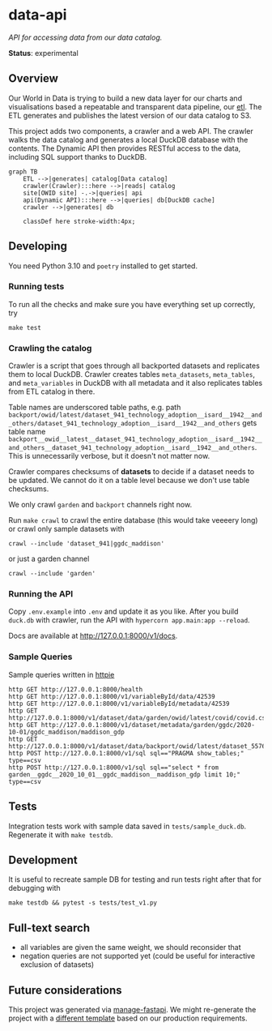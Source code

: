 # data-api

_API for accessing data from our data catalog._

**Status**: experimental

## Overview

Our World in Data is trying to build a new data layer for our charts and visualisations based a repeatable and transparent data pipeline, our [etl](https://github.org/owid/etl). The ETL generates and publishes the latest version of our data catalog to S3.

This project adds two components, a crawler and a web API. The crawler walks the data catalog and generates a local DuckDB database with the contents. The Dynamic API then provides RESTful access to the data, including SQL support thanks to DuckDB.

```mermaid
graph TB
    ETL -->|generates| catalog[Data catalog]
    crawler(Crawler):::here -->|reads| catalog
    site[OWID site] -.->|queries| api
    api(Dynamic API):::here -->|queries| db[DuckDB cache]
    crawler -->|generates| db

    classDef here stroke-width:4px;
```

## Developing

You need Python 3.10 and `poetry` installed to get started.

### Running tests

To run all the checks and make sure you have everything set up correctly, try

```
make test
```

### Crawling the catalog

Crawler is a script that goes through all backported datasets and replicates them to local DuckDB. Crawler creates tables `meta_datasets`, `meta_tables`, and `meta_variables` in DuckDB with all metadata and it also replicates tables from ETL catalog in there.

Table names are underscored table paths, e.g. path `backport/owid/latest/dataset_941_technology_adoption__isard__1942__and_others/dataset_941_technology_adoption__isard__1942__and_others` gets table name `backport__owid__latest__dataset_941_technology_adoption__isard__1942__and_others__dataset_941_technology_adoption__isard__1942__and_others`. This is unnecessarily verbose, but it doesn't not matter now.

Crawler compares checksums of **datasets** to decide if a dataset needs to be updated. We cannot do it on a table level because we don't use table checksums.

We only crawl `garden` and `backport` channels right now.

Run `make crawl` to crawl the entire database (this would take veeeery long) or crawl only sample datasets with

```
crawl --include 'dataset_941|ggdc_maddison'
```

or just a garden channel

```
crawl --include 'garden'
```

### Running the API

Copy `.env.example` into `.env` and update it as you like. After you build `duck.db` with crawler, run the API with `hypercorn app.main:app --reload`.

Docs are available at http://127.0.0.1:8000/v1/docs.

### Sample Queries

Sample queries written in [httpie](https://httpie.io/)

```
http GET http://127.0.0.1:8000/health
http GET http://127.0.0.1:8000/v1/variableById/data/42539
http GET http://127.0.0.1:8000/v1/variableById/metadata/42539
http GET http://127.0.0.1:8000/v1/dataset/data/garden/owid/latest/covid/covid.csv
http GET http://127.0.0.1:8000/v1/dataset/metadata/garden/ggdc/2020-10-01/ggdc_maddison/maddison_gdp
http GET http://127.0.0.1:8000/v1/dataset/data/backport/owid/latest/dataset_5576_ggdc_maddison__2020_10_01/dataset_5576_ggdc_maddison__2020_10_01.feather
http POST http://127.0.0.1:8000/v1/sql sql=="PRAGMA show_tables;" type==csv
http POST http://127.0.0.1:8000/v1/sql sql=="select * from garden__ggdc__2020_10_01__ggdc_maddison__maddison_gdp limit 10;" type==csv
```

## Tests

Integration tests work with sample data saved in `tests/sample_duck.db`. Regenerate it with `make testdb`.

## Development

It is useful to recreate sample DB for testing and run tests right after that for debugging with

```
make testdb && pytest -s tests/test_v1.py
```

## Full-text search

- all variables are given the same weight, we should reconsider that
- negation queries are not supported yet (could be useful for interactive exclusion of datasets)

## Future considerations

This project was generated via [manage-fastapi](https://ycd.github.io/manage-fastapi/). We might re-generate the project with a [different template](https://fastapi.tiangolo.com/advanced/templates/) based on our production requirements.
